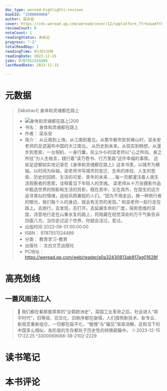 ```yaml
---
doc_type: weread-highlights-reviews
bookId: "3300069066"
author: 梁永安
cover: https://cdn.weread.qq.com/weread/cover/12/cpplatform_7frkouamftbt3us5eklshj/t7_cpplatform_7frkouamftbt3us5eklshj1692949311.jpg
reviewCount: 0
noteCount: 1
readingStatus: 未标记
progress: "-1"
totalReadDay: 1
readingTime: 0小时1分钟
readingDate: 2023-12-15
isbn: 9787551324489
lastReadDate: 2023-12-15

---
```

# 元数据
> [!abstract] 身体和灵魂都在路上
> - ![ 身体和灵魂都在路上|200](https://cdn.weread.qq.com/weread/cover/12/cpplatform_7frkouamftbt3us5eklshj/t7_cpplatform_7frkouamftbt3us5eklshj1692949311.jpg)
> - 书名： 身体和灵魂都在路上
> - 作者： 梁永安
> - 简介： 从云南到上海，从江南到塞北，从繁华都市到贫瘠山村，梁永安老师的足迹遍布中国的大江南北。
从历史到未来，从现实到畅想，从漫步到思索，一台相机、一身行囊，风尘仆仆的梁老师以“心之所向、身之所往”为人生格言，践行着“读万卷书、行万里路”这件幸福的事情。
这些足迹都如实地记录在《身体和灵魂都在路上》这本书里，以城市为横轴，以时间为纵轴，梁老师书写城市的变迁、生命的体验、人生的思索、历史的回顾、生活的可爱、青年的未来……每一页都灌注着人类生活观察者的思索，诠释着当下年轻人的灵魂。
梁老师从十万张摄影作品中甄选世界的侧影和生活的剪影，既在其中，又在其外，在陌生的远方追寻类似的情绪，送给风雨兼程的人们。“因为不用走远，换一种旅行者的眼光，我们每个人的身边，就会有无穷的发现。”
和梁老师一起行走在路上。去旅行，去发现，去打开。去延展生命的广度，探索思维的深度，诗意地行走在山重水复的路上，将隐藏在视觉深处的万千气象告诉四面八方。当你走过这个世界，你就会活过，爱过。
> - 出版时间 2023-08-01 00:00:00
> - ISBN： 9787551324489
> - 分类： 教育学习-教育
> - 出版社： 太白文艺出版社
> - PC地址：https://weread.qq.com/web/reader/a0a32430813ab817ag01628f

# 高亮划线

## 一蓑风雨涪江人

> 📌 我们都在看那套厚厚的“企鹅欧洲史”。英国工业革命之后，社会进入“填平时代”，旧等级、旧文化、旧秩序都在崩塌，人们按照新技术、新专业、新观念重新组合，一切都在扁平化，“傲慢”与“偏见”渐渐消解。这和当下的中国多么相似，各阶层的生存都处于历史性的转换颠簸中。 
> ⏱ 2023-12-15 17:22:25 ^3300069066-38-2102-2229

# 读书笔记

# 本书评论
